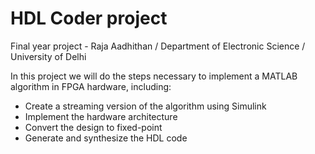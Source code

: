 # HDL Coder project

Final year project - Raja Aadhithan / Department of Electronic Science / University of Delhi

In this project we will do the steps necessary to implement a MATLAB algorithm in FPGA hardware, including:
* Create a streaming version of the algorithm using Simulink
* Implement the hardware architecture
* Convert the design to fixed-point
* Generate and synthesize the HDL code
